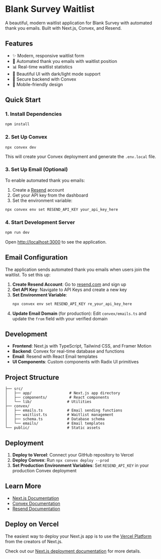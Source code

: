 # Blank Survey Waitlist

A beautiful, modern waitlist application for Blank Survey with automated thank you emails. Built with Next.js, Convex, and Resend.

## Features

- ✨ Modern, responsive waitlist form
- 📧 Automated thank you emails with waitlist position
- 📊 Real-time waitlist statistics
- 🎨 Beautiful UI with dark/light mode support
- 🔐 Secure backend with Convex
- 📱 Mobile-friendly design

## Quick Start

### 1. Install Dependencies
```bash
npm install
```

### 2. Set Up Convex
```bash
npx convex dev
```
This will create your Convex deployment and generate the `.env.local` file.

### 3. Set Up Email (Optional)
To enable automated thank you emails:

1. Create a [Resend](https://resend.com) account
2. Get your API key from the dashboard
3. Set the environment variable:
```bash
npx convex env set RESEND_API_KEY your_api_key_here
```

### 4. Start Development Server
```bash
npm run dev
```

Open [http://localhost:3000](http://localhost:3000) to see the application.

## Email Configuration

The application sends automated thank you emails when users join the waitlist. To set this up:

1. **Create Resend Account**: Go to [resend.com](https://resend.com) and sign up
2. **Get API Key**: Navigate to API Keys and create a new key
3. **Set Environment Variable**: 
   ```bash
   npx convex env set RESEND_API_KEY re_your_api_key_here
   ```
4. **Update Email Domain** (for production): Edit `convex/emails.ts` and update the `from` field with your verified domain

## Development

- **Frontend**: Next.js with TypeScript, Tailwind CSS, and Framer Motion
- **Backend**: Convex for real-time database and functions
- **Email**: Resend with React Email templates
- **UI Components**: Custom components with Radix UI primitives

## Project Structure

```
├── src/
│   ├── app/                 # Next.js app directory
│   ├── components/          # React components
│   └── lib/                # Utilities
├── convex/
│   ├── emails.ts           # Email sending functions
│   ├── waitlist.ts         # Waitlist management
│   ├── schema.ts           # Database schema
│   └── emails/             # Email templates
└── public/                 # Static assets
```

## Deployment

1. **Deploy to Vercel**: Connect your GitHub repository to Vercel
2. **Deploy Convex**: Run `npx convex deploy --prod`
3. **Set Production Environment Variables**: Set `RESEND_API_KEY` in your production Convex deployment

## Learn More

- [Next.js Documentation](https://nextjs.org/docs)
- [Convex Documentation](https://docs.convex.dev)
- [Resend Documentation](https://resend.com/docs)

## Deploy on Vercel

The easiest way to deploy your Next.js app is to use the [Vercel Platform](https://vercel.com/new?utm_medium=default-template&filter=next.js&utm_source=create-next-app&utm_campaign=create-next-app-readme) from the creators of Next.js.

Check out our [Next.js deployment documentation](https://nextjs.org/docs/app/building-your-application/deploying) for more details.
